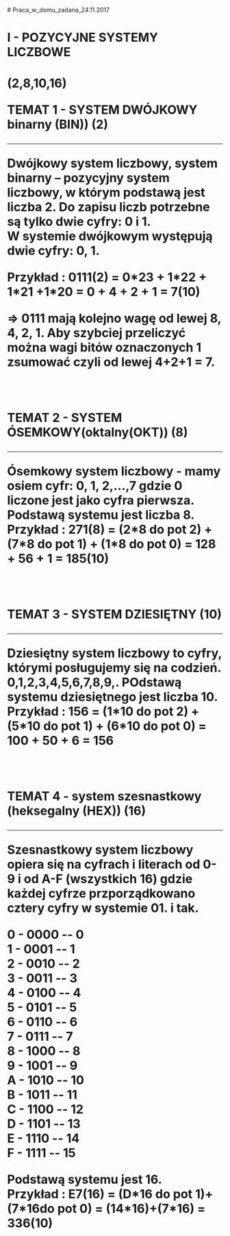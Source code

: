 <p># Praca_w_domu_zadana_24.11.2017<p>

 <p><h1>     I - POZYCYJNE SYSTEMY LICZBOWE<h1> (2,8,10,16) <br><p>

<p>TEMAT 1 - SYSTEM DWÓJKOWY binarny (BIN)) (2) <br><hr>
  Dwójkowy system liczbowy, system binarny – pozycyjny system liczbowy, w którym podstawą jest liczba 2. Do zapisu liczb potrzebne są tylko dwie cyfry: 0 i 1. <br>
  W systemie dwójkowym występują dwie cyfry: 0, 1. <br>
  <p>Przykład : 0111(2) = 0*23 + 1*22 + 1*21 +1*20 = 0 + 4 + 2 + 1 = 7(10) <br><p> => 0111 mają kolejno wagę od lewej 8, 4, 2, 1. Aby szybciej przeliczyć można wagi bitów oznaczonych 1 zsumować czyli od lewej 4+2+1 = 7. 
  <br><br><br><p>
<p>  TEMAT 2 - SYSTEM ÓSEMKOWY(oktalny(OKT)) (8)<br><hr>
 Ósemkowy system liczbowy - mamy osiem cyfr: 0, 1, 2,…,7 gdzie 0 liczone jest jako cyfra pierwsza. Podstawą systemu jest liczba 8. <br>
  Przykład : 271(8) = (2*8 do pot 2) + (7*8 do pot 1) + (1*8 do pot 0) = 128 + 56 + 1 = 185(10)
  <br><br><br><p>
<p>  TEMAT 3 - SYSTEM DZIESIĘTNY (10) <br><hr>
    Dziesiętny system liczbowy to cyfry, którymi posługujemy się na codzień. 0,1,2,3,4,5,6,7,8,9,. POdstawą systemu dziesiętnego jest liczba 10.<br>
  Przykład : 156 = (1*10 do pot 2) + (5*10 do pot 1) + (6*10 do pot 0) = 100 + 50 + 6 = 156
<br><br><br><p>
<p>  TEMAT 4 - system szesnastkowy (heksegalny (HEX)) (16)<br><hr>
    Szesnastkowy system liczbowy opiera się na cyfrach i literach od 0-9 i od A-F (wszystkich 16) gdzie każdej cyfrze przporządkowano cztery cyfry w systemie 01. i tak. <br><p>
    <p>0 - 0000 -- 0<br>
    1 - 0001 -- 1<br>
    2 - 0010 -- 2<br>
    3 - 0011 -- 3<br>
    4 - 0100 -- 4<br>
    5 - 0101 -- 5<br>
    6 - 0110 -- 6<br>
    7 - 0111 -- 7<br>
    8 - 1000 -- 8<br>
    9 - 1001 -- 9<br>
    A - 1010 -- 10<br>
    B - 1011 -- 11<br>
    C - 1100 -- 12<br>
    D - 1101 -- 13<br>
    E - 1110 -- 14<br>
    F - 1111 -- 15<br><p>
   <p> Podstawą systemu jest 16. <br>
      Przykład : E7(16) = (D*16 do pot 1)+(7*16do pot 0) = (14*16)+(7*16) = 336(10)<br><p>
